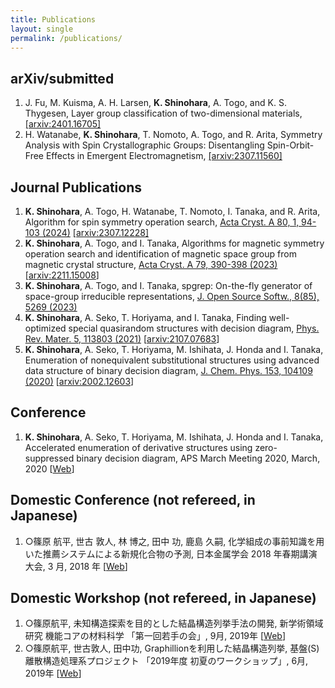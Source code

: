 ```yaml
---
title: Publications
layout: single
permalink: /publications/
---
```


## arXiv/submitted

1. J. Fu, M. Kuisma, A. H. Larsen, **K. Shinohara**, A. Togo, and K. S. Thygesen, Layer group classification of two-dimensional materials, [[arxiv:2401.16705]](https://arxiv.org/abs/2401.16705)
1. H. Watanabe, **K. Shinohara**, T. Nomoto, A. Togo, and R. Arita, Symmetry Analysis with Spin Crystallographic Groups: Disentangling Spin-Orbit-Free Effects in Emergent Electromagnetism, [[arxiv:2307.11560]](https://arxiv.org/abs/2307.11560)

## Journal Publications

1. **K. Shinohara**, A. Togo, H. Watanabe, T. Nomoto, I. Tanaka, and R. Arita, Algorithm for spin symmetry operation search, [Acta Cryst. A 80, 1, 94-103 (2024)](https://scripts.iucr.org/cgi-bin/paper?S2053273323009257) [[arxiv:2307.12228]](https://arxiv.org/abs/2307.12228)
1. **K. Shinohara**, A. Togo, and I. Tanaka, Algorithms for magnetic symmetry operation search and identification of magnetic space group from magnetic crystal structure, [Acta Cryst. A 79, 390-398 (2023)](http://scripts.iucr.org/cgi-bin/paper?ib5114) [[arxiv:2211.15008](https://arxiv.org/abs/2211.15008)]
1. **K. Shinohara**, A. Togo, and I. Tanaka, spgrep: On-the-fly generator of space-group irreducible representations, [J. Open Source Softw., 8(85), 5269 (2023)](https://joss.theoj.org/papers/10.21105/joss.05269)
1. **K. Shinohara**, A. Seko, T. Horiyama, and I. Tanaka, Finding well-optimized special quasirandom structures with decision diagram, [Phys. Rev. Mater. 5, 113803 (2021)](https://journals.aps.org/prmaterials/abstract/10.1103/PhysRevMaterials.5.113803) [[arxiv:2107.07683](https://arxiv.org/abs/2107.07683)]
1. **K. Shinohara**, A. Seko, T. Horiyama, M. Ishihata, J. Honda and I. Tanaka, Enumeration of nonequivalent substitutional structures using advanced data structure of binary decision diagram, [J. Chem. Phys. 153, 104109 (2020)](https://aip.scitation.org/doi/10.1063/5.0021663) [[arxiv:2002.12603](https://arxiv.org/abs/2002.12603)]

## Conference
1. **K. Shinohara**, A. Seko, T. Horiyama, M. Ishihata, J. Honda and I. Tanaka, Accelerated enumeration of derivative structures using zero-suppressed binary decision diagram, APS March Meeting 2020, March, 2020 [[Web](http://meetings.aps.org/Meeting/MAR20/Session/X43.7)]

## Domestic Conference (not refereed, in Japanese)
1. ○篠原 航平, 世古 敦人, 林 博之, 田中 功, 鹿島 久嗣, 化学組成の事前知識を用いた推薦システムによる新規化合物の予測, 日本金属学会 2018 年春期講演大会, 3 月, 2018 年 [[Web](https://jim.or.jp/MEETINGS/2018_spr/program/src/session.php?code=C311&lang=ja)]

## Domestic Workshop (not refereed, in Japanese)
1. ○篠原航平, 未知構造探索を目的とした結晶構造列挙手法の開発, 新学術領域研究 機能コアの材料科学 「第一回若手の会」, 9月, 2019年 [[Web](https://www.core.mp.pse.nagoya-u.ac.jp/topics/post-152/)]
1. ○篠原航平, 世古敦人, 田中功, Graphillionを利用した結晶構造列挙, 基盤(S) 離散構造処理系プロジェクト 「2019年度 初夏のワークショップ」, 6月, 2019年 [[Web](http://www-erato.ist.hokudai.ac.jp/html/php/sub_html.php?id=53)]
